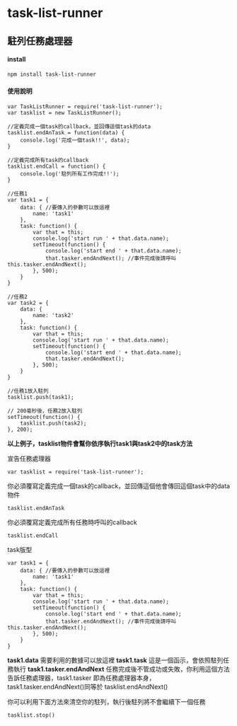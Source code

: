 # task-list-runner

## 駐列任務處理器

#### install

```bash
npm install task-list-runner
```

#### 使用說明

```
var TaskListRunner = require('task-list-runner');
var tasklist = new TaskListRunner();

//定義完成一個task的callback，並回傳這個task的data
tasklist.endAnTask = function(data) {
    console.log('完成一個task!!', data);
}

//定義完成所有task的callback
tasklist.endCall = function() {
    console.log('駐列所有工作完成!!');
}

//任務1
var task1 = {
    data: { //要傳入的參數可以放這裡
        name: 'task1'
    },
    task: function() {
        var that = this;
        console.log('start run ' + that.data.name);
        setTimeout(function() {
            console.log('start end ' + that.data.name);
            that.tasker.endAndNext(); //事件完成後請呼叫 this.tasker.endAndNext();
        }, 500);
    }
}

//任務2
var task2 = {
    data: {
        name: 'task2'
    },
    task: function() {
        var that = this;
        console.log('start run ' + that.data.name);
        setTimeout(function() {
            console.log('start end ' + that.data.name);
            that.tasker.endAndNext();
        }, 500);
    }
}

//任務1放入駐列
tasklist.push(task1);

// 200毫秒後，任務2放入駐列
setTimeout(function() {
    tasklist.push(task2);
}, 200);

```

**以上例子，tasklist物件會幫你依序執行task1與task2中的task方法**

宣告任務處理器
```
var tasklist = require('task-list-runner');
```

你必須覆寫定義完成一個task的callback，並回傳這個他會傳回這個task中的data物件
```
tasklist.endAnTask
```

你必須覆寫定義完成所有任務時呼叫的callback
```
tasklist.endCall
```

task版型
```
var task1 = {
    data: { //要傳入的參數可以放這裡
        name: 'task1'
    },
    task: function() {
        var that = this;
        console.log('start run ' + that.data.name);
        setTimeout(function() {
            console.log('start end ' + that.data.name);
            that.tasker.endAndNext(); //事件完成後請呼叫             this.tasker.endAndNext();
        }, 500);
    }
}
```
**task1.data** 需要利用的數據可以放這裡
**task1.task** 這是一個函示，會依照駐列任務執行
**task1.tasker.endAndNext** 任務完成後不管成功或失敗，你利用這個方法告訴任務處理器，task1.tasker 即為任務處理器本身，task1.tasker.endAndNext()同等於 tasklist.endAndNext()

你可以利用下面方法來清空你的駐列，執行後駐列將不會繼續下一個任務
```
tasklist.stop()
```

